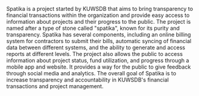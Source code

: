 Spatika is a project started by KUWSDB that aims to bring transparency to financial transactions within the organization and provide easy access to information about projects and their progress to the public. The project is named after a type of stone called "spatika", known for its purity and transparency.
Spatika has several components, including an online billing system for contractors to submit their bills, automatic syncing of financial data between different systems, and the ability to generate and access reports at different levels. The project also allows the public to access information about project status, fund utilization, and progress through a mobile app and website. It provides a way for the public to give feedback through social media and analytics. The overall goal of Spatika is to increase transparency and accountability in KUWSDB's financial transactions and project management.
